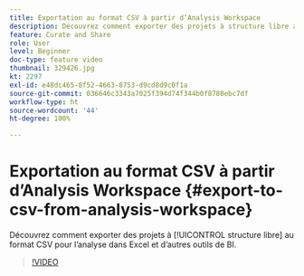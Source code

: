 ```yaml
---
title: Exportation au format CSV à partir d’Analysis Workspace
description: Découvrez comment exporter des projets à structure libre au format CSV pour l’analyse dans Excel et d’autres outils de BI.
feature: Curate and Share
role: User
level: Beginner
doc-type: feature video
thumbnail: 329426.jpg
kt: 2297
exl-id: e48dc465-8f52-4663-8753-d9cd8d9c0f1a
source-git-commit: 036646c3343a7025f394d74f344b0f8780ebc7df
workflow-type: ht
source-wordcount: '44'
ht-degree: 100%

---
```


# Exportation au format CSV à partir d’Analysis Workspace {#export-to-csv-from-analysis-workspace}

Découvrez comment exporter des projets à [!UICONTROL structure libre] au format CSV pour l’analyse dans Excel et d’autres outils de BI.

>[!VIDEO](https://video.tv.adobe.com/v/24712/?quality=12)
